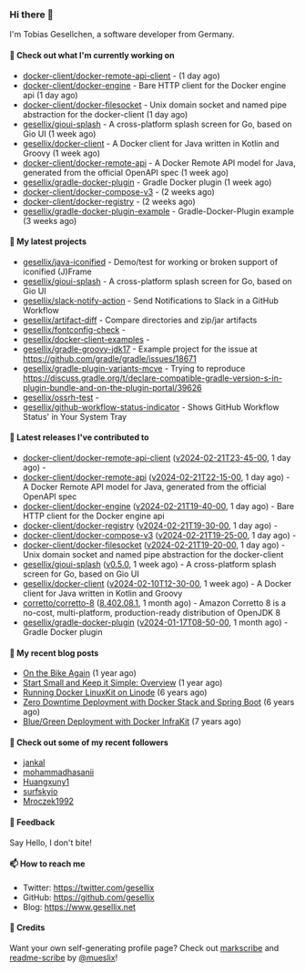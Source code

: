 ### Hi there 👋

I'm Tobias Gesellchen, a software developer from Germany.

#### 👷 Check out what I'm currently working on

- [docker-client/docker-remote-api-client](https://github.com/docker-client/docker-remote-api-client) -  (1 day ago)
- [docker-client/docker-engine](https://github.com/docker-client/docker-engine) - Bare HTTP client for the Docker engine api (1 day ago)
- [docker-client/docker-filesocket](https://github.com/docker-client/docker-filesocket) - Unix domain socket and named pipe abstraction for the docker-client (1 day ago)
- [gesellix/gioui-splash](https://github.com/gesellix/gioui-splash) - A cross-platform splash screen for Go, based on Gio UI (1 week ago)
- [gesellix/docker-client](https://github.com/gesellix/docker-client) - A Docker client for Java written in Kotlin and Groovy (1 week ago)
- [docker-client/docker-remote-api](https://github.com/docker-client/docker-remote-api) - A Docker Remote API model for Java, generated from the official OpenAPI spec (1 week ago)
- [gesellix/gradle-docker-plugin](https://github.com/gesellix/gradle-docker-plugin) - Gradle Docker plugin (1 week ago)
- [docker-client/docker-compose-v3](https://github.com/docker-client/docker-compose-v3) -  (2 weeks ago)
- [docker-client/docker-registry](https://github.com/docker-client/docker-registry) -  (2 weeks ago)
- [gesellix/gradle-docker-plugin-example](https://github.com/gesellix/gradle-docker-plugin-example) - Gradle-Docker-Plugin example (3 weeks ago)

#### 🌱 My latest projects

- [gesellix/java-iconified](https://github.com/gesellix/java-iconified) - Demo/test for working or broken support of iconified (J)Frame
- [gesellix/gioui-splash](https://github.com/gesellix/gioui-splash) - A cross-platform splash screen for Go, based on Gio UI
- [gesellix/slack-notify-action](https://github.com/gesellix/slack-notify-action) - Send Notifications to Slack in a GitHub Workflow
- [gesellix/artifact-diff](https://github.com/gesellix/artifact-diff) - Compare directories and zip/jar artifacts
- [gesellix/fontconfig-check](https://github.com/gesellix/fontconfig-check) - 
- [gesellix/docker-client-examples](https://github.com/gesellix/docker-client-examples) - 
- [gesellix/gradle-groovy-jdk17](https://github.com/gesellix/gradle-groovy-jdk17) - Example project for the issue at https://github.com/gradle/gradle/issues/18671
- [gesellix/gradle-plugin-variants-mcve](https://github.com/gesellix/gradle-plugin-variants-mcve) - Trying to reproduce https://discuss.gradle.org/t/declare-compatible-gradle-version-s-in-plugin-bundle-and-on-the-plugin-portal/39626
- [gesellix/ossrh-test](https://github.com/gesellix/ossrh-test) - 
- [gesellix/github-workflow-status-indicator](https://github.com/gesellix/github-workflow-status-indicator) - Shows GitHub Workflow Status&#39; in Your System Tray

#### 🔭 Latest releases I've contributed to

- [docker-client/docker-remote-api-client](https://github.com/docker-client/docker-remote-api-client) ([v2024-02-21T23-45-00](https://github.com/docker-client/docker-remote-api-client/releases/tag/v2024-02-21T23-45-00), 1 day ago) - 
- [docker-client/docker-remote-api](https://github.com/docker-client/docker-remote-api) ([v2024-02-21T22-15-00](https://github.com/docker-client/docker-remote-api/releases/tag/v2024-02-21T22-15-00), 1 day ago) - A Docker Remote API model for Java, generated from the official OpenAPI spec
- [docker-client/docker-engine](https://github.com/docker-client/docker-engine) ([v2024-02-21T19-40-00](https://github.com/docker-client/docker-engine/releases/tag/v2024-02-21T19-40-00), 1 day ago) - Bare HTTP client for the Docker engine api
- [docker-client/docker-registry](https://github.com/docker-client/docker-registry) ([v2024-02-21T19-30-00](https://github.com/docker-client/docker-registry/releases/tag/v2024-02-21T19-30-00), 1 day ago) - 
- [docker-client/docker-compose-v3](https://github.com/docker-client/docker-compose-v3) ([v2024-02-21T19-25-00](https://github.com/docker-client/docker-compose-v3/releases/tag/v2024-02-21T19-25-00), 1 day ago) - 
- [docker-client/docker-filesocket](https://github.com/docker-client/docker-filesocket) ([v2024-02-21T19-20-00](https://github.com/docker-client/docker-filesocket/releases/tag/v2024-02-21T19-20-00), 1 day ago) - Unix domain socket and named pipe abstraction for the docker-client
- [gesellix/gioui-splash](https://github.com/gesellix/gioui-splash) ([v0.5.0](https://github.com/gesellix/gioui-splash/releases/tag/v0.5.0), 1 week ago) - A cross-platform splash screen for Go, based on Gio UI
- [gesellix/docker-client](https://github.com/gesellix/docker-client) ([v2024-02-10T12-30-00](https://github.com/gesellix/docker-client/releases/tag/v2024-02-10T12-30-00), 1 week ago) - A Docker client for Java written in Kotlin and Groovy
- [corretto/corretto-8](https://github.com/corretto/corretto-8) ([8.402.08.1](https://github.com/corretto/corretto-8/releases/tag/8.402.08.1), 1 month ago) - Amazon Corretto 8 is a no-cost, multi-platform, production-ready distribution of OpenJDK 8
- [gesellix/gradle-docker-plugin](https://github.com/gesellix/gradle-docker-plugin) ([v2024-01-17T08-50-00](https://github.com/gesellix/gradle-docker-plugin/releases/tag/v2024-01-17T08-50-00), 1 month ago) - Gradle Docker plugin

#### 📜 My recent blog posts

- [On the Bike Again](https://www.gesellix.net/posts/on-the-bike-again/) (1 year ago)
- [Start Small and Keep it Simple: Overview](https://www.gesellix.net/posts/start-small-keep-it-simple--overview/) (1 year ago)
- [Running Docker LinuxKit on Linode](https://www.gesellix.net/posts/running-docker-linuxkit-on-linode/) (6 years ago)
- [Zero Downtime Deployment with Docker Stack and Spring Boot](https://www.gesellix.net/posts/zero-downtime-deployment-with-docker-stack-and-spring-boot/) (6 years ago)
- [Blue/Green Deployment with Docker InfraKit](https://www.gesellix.net/posts/blue-green-deployment-with-docker-infrakit/) (7 years ago)



#### 👯 Check out some of my recent followers

- [jankal](https://github.com/jankal)
- [mohammadhasanii](https://github.com/mohammadhasanii)
- [Huangxuny1](https://github.com/Huangxuny1)
- [surfskyio](https://github.com/surfskyio)
- [Mroczek1992](https://github.com/Mroczek1992)

#### 💬 Feedback

Say Hello, I don't bite!

#### 📫 How to reach me

- Twitter: https://twitter.com/gesellix
- GitHub: https://github.com/gesellix
- Blog: https://www.gesellix.net

#### 🙇 Credits

Want your own self-generating profile page? Check out [markscribe](https://github.com/muesli/markscribe)
and [readme-scribe](https://github.com/muesli/readme-scribe) by [@mueslix](https://twitter.com/mueslix)!
